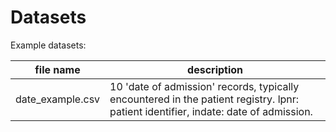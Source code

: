 # Datasets
Example datasets:

file name         | description
------------------|------------
date_example.csv  | 10 'date of admission' records, typically encountered in the patient registry. lpnr: patient identifier, indate: date of admission.
